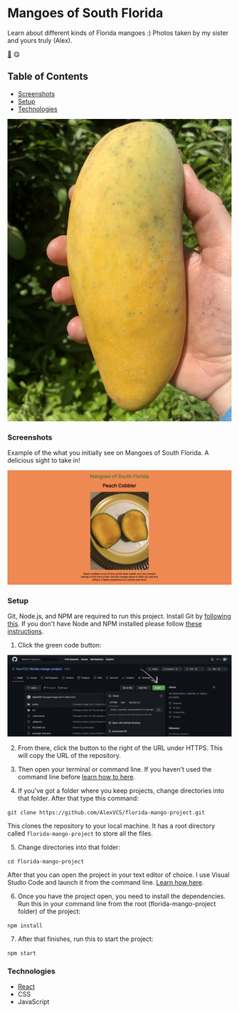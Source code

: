 # Mangoes of South Florida

Learn about different kinds of Florida mangoes :) Photos taken by my sister and yours truly (Alex).

[🥭](https://floridamangoes.netlify.app/) 😋

## Table of Contents

- [Screenshots](#screenshots)
- [Setup](#setup)
- [Technologies](#technologies)

<p align="center">
    <img alt="Maha chanok mango" src="images/maha-chanok.png">
</p>

### Screenshots

Example of the what you initially see on Mangoes of South Florida. A delicious sight to take in!

<p align="center">
    <img alt="Mango project loaded and looking at peach cobbler" src="images/fl-mango-screenshot.png">
</p>

### Setup

Git, Node.js, and NPM are required to run this project. Install Git by [following this](https://git-scm.com/book/en/v2/Getting-Started-Installing-Git). If you don't have Node and NPM installed please follow [these instructions](https://docs.npmjs.com/downloading-and-installing-node-js-and-npm).

1. Click the green code button:

<img alt="Screenshot showing the green code button on GitHub" src="images/greenCodeButton.png">

2. From there, click the button to the right of the URL under HTTPS. This will copy the URL of the repository.

3. Then open your terminal or command line. If you haven't used the command line before [learn how to here](https://www.theodinproject.com/lessons/foundations-command-line-basics).

4. If you've got a folder where you keep projects, change directories into that folder. After that type this command:

`git clone https://github.com/AlexVCS/florida-mango-project.git`

This clones the repository to your local machine. It has a root directory called `florida-mango-project` to store all the files.

5. Change directories into that folder:

`cd florida-mango-project`

After that you can open the project in your text editor of choice. I use Visual Studio Code and launch it from the command line. [Learn how here](https://code.visualstudio.com/docs/setup/mac).

6. Once you have the project open, you need to install the dependencies. Run this in your command line from the root (florida-mango-project folder) of the project:

`npm install`

7. After that finishes, run this to start the project:

`npm start`

### Technologies

- [React](https://reactjs.org/docs/getting-started.html)
- CSS
- JavaScript

